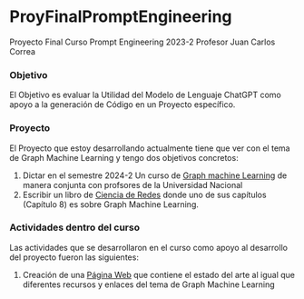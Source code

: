# ProyFinalPromptEngineering
Proyecto Final Curso Prompt Engineering 2023-2 Profesor Juan Carlos Correa

### Objetivo

El Objetivo  es evaluar la Utilidad del Modelo de Lenguaje ChatGPT como apoyo
a la generación de Código en un Proyecto específico.

### Proyecto

El Proyecto que estoy desarrollando actualmente tiene que ver con el tema de Graph Machine Learning
y tengo dos objetivos concretos: 

1. Dictar en el semestre 2024-2 Un curso de [Graph machine Learning](https://distill.pub/2021/gnn-intro/) de manera conjunta con profsores de la Universidad Nacional
2. Escribir un libro de [Ciencia de Redes](https://github.com/jamelende/LibroCienciaDeRedes) donde uno de sus capítulos (Capítulo 8) es  sobre Graph Machine Learning.

### Actividades dentro del curso

Las actividades que se desarrollaron en el curso como apoyo al desarrollo del proyecto fueron las siguientes:

1. Creación de una [Página Web](http://profesores.is.escuelaing.edu.co/~amelendez/GraphMachineLearning/P%C3%A1ginaWebGraphMachineLearning2023-2.html) que contiene el estado del arte al igual que  diferentes recursos y enlaces del tema de Graph Machine Learning
   
